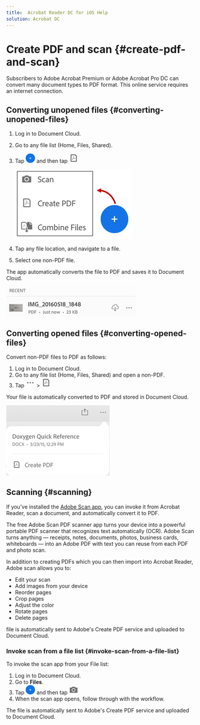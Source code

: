 ```yaml
---
title:  Acrobat Reader DC for iOS Help
solution: Acrobat DC
---
```


# Create PDF and scan {#create-pdf-and-scan}


Subscribers to Adobe Acrobat Premium or Adobe Acrobat Pro DC can convert many document types to PDF format. This online service requires an internet connection. 

## Converting unopened files {#converting-unopened-files}

1. Log in to Document Cloud.
1. Go to any file list (Home, Files, Shared).
1. Tap ![image](./images/plusicon.png) and then tap ![image](./images/createicon.png)

   ![image](./images/createmenu.png)

1. Tap any file location, and navigate to a file.
1. Select one non-PDF file.

The app automatically converts the file to PDF and saves it to Document Cloud.

   ![image](./images/converted.png)

## Converting opened files {#converting-opened-files}

Convert non-PDF files to PDF as follows:

1. Log in to Document Cloud.
1. Go to any file list (Home, Files, Shared) and open a non-PDF.
1. Tap ![image](./images/overflowicon.png) > ![image](./images/createicon.png)

Your file is automatically converted to PDF and stored in Document Cloud.

   ![image](./images/createmenuoverflow.png)

## Scanning {#scanning}

If you've installed the [Adobe Scan app](https://itunes.apple.com/us/app/adobe-scan/id1199564834?mt=8), you can invoke it from Acrobat Reader, scan a document, and automatically convert it to PDF.

The free Adobe Scan PDF scanner app turns your device into a powerful portable PDF scanner that recognizes text automatically (OCR). Adobe Scan turns anything — receipts, notes, documents, photos, business cards, whiteboards — into an Adobe PDF with text you can reuse from each PDF and photo scan. 

In addition to creating PDFs which you can then import into Acrobat Reader, Adobe scan allows you to: 

* Edit your scan
* Add images from your device
* Reorder pages
* Crop pages
* Adjust the color
* Rotate pages
* Delete pages

file is automatically sent to Adobe's Create PDF service and uploaded to Document Cloud.

### Invoke scan from a file list {#invoke-scan-from-a-file-list}

To invoke the scan app from your File list: 

1. Log in to Document Cloud.
1. Go to **Files**.
1. Tap ![image](./images/plusicon.png) and then tap ![image](./images/cameraicon.png)
1. When the scan app opens, follow through with the workflow. 

The file is automatically sent to Adobe's Create PDF service and uploaded to Document Cloud.
